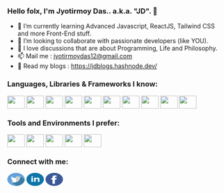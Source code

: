 ### Hello folx, I'm Jyotirmoy Das.. a.k.a. "JD". 👋

- 🌱 I’m currently learning Advanced Javascript, ReactJS, Tailwind CSS and more Front-End stuff. 
- 👯 I’m looking to collaborate with passionate developers (like YOU).
- 💬 I love discussions that are about Programming, Life and Philosophy.  
- 📫 Mail me : jyotirmoydas12@gmail.com
- &#128214; Read my blogs : https://jdblogs.hashnode.dev/

<!-- Languages -->
<h3 align="left">Languages, Libraries & Frameworks I know:</h3>
<p align="left">
<img align="center" src="https://cdn.jsdelivr.net/npm/simple-icons@3.0.1/icons/javascript.svg" alt="" height="30" width="40" />
<img align="center" src="https://cdn.jsdelivr.net/npm/simple-icons@3.0.1/icons/react.svg" alt="" height="30" width="40" />
<img align="center" src="https://cdn.jsdelivr.net/npm/simple-icons@3.0.1/icons/redux.svg" alt="" height="30" width="40" />
<img align="center" src="https://cdn.jsdelivr.net/npm/simple-icons@3.0.1/icons/node-dot-js.svg" alt="" height="30" width="40" />
  <img align="center" src="https://cdn.jsdelivr.net/npm/simple-icons@3.0.1/icons/mongodb.svg" alt="" height="30" width="40" /> 
<img align="center" src="https://cdn.jsdelivr.net/npm/simple-icons@3.0.1/icons/jquery.svg" alt="" height="30" width="40" />  
<img align="center" src="https://cdn.jsdelivr.net/npm/simple-icons@3.0.1/icons/tailwindcss.svg" alt="" height="30" width="40" />
<img align="center" src="https://cdn.jsdelivr.net/npm/simple-icons@3.0.1/icons/bootstrap.svg" alt="" height="30" width="40" />
<img align="center" src="https://cdn.jsdelivr.net/npm/simple-icons@3.0.1/icons/php.svg" alt="" height="30" width="40" />    
<img align="center" src="https://cdn.jsdelivr.net/npm/simple-icons@3.0.1/icons/mysql.svg" alt="" height="30" width="40" />

</p>

<!--  Tools -->
<h3 align="left">Tools and Environments I prefer:</h3>
<p align="left">
<img align="center" src="https://cdn.jsdelivr.net/npm/simple-icons@3.0.1/icons/linux.svg" alt="" height="30" width="40" />
<img align="center" src="https://cdn.jsdelivr.net/npm/simple-icons@3.0.1/icons/apache.svg" alt="" height="30" width="40" /> 
<img align="center" src="https://cdn.jsdelivr.net/npm/simple-icons@3.0.1/icons/visualstudiocode.svg" alt="" height="30" width="40" />
<img align="center" src="https://cdn.jsdelivr.net/npm/simple-icons@3.0.1/icons/git.svg" alt="" height="30" width="40" />
<img align="center" src="https://cdn.jsdelivr.net/npm/simple-icons@3.0.1/icons/postman.svg" alt="" height="30" width="40" />   
</p>

<!-- Social Icons -->
<h3 align="left">Connect with me:</h3>
<p align="left">
<a href="https://twitter.com/jdx_code" target="blank"><img align="center" src="https://github.com/jdx-code/dev-assets/blob/main/svgAssets/socials/twitter-svgrepo-com.svg" alt="twitter" height="30" width="40" /></a>
<a href="https://www.linkedin.com/in/jdx-code/" target="blank"><img align="center" src="https://github.com/jdx-code/dev-assets/blob/main/svgAssets/socials/linkedin-svgrepo-com.svg" alt="linkedin" height="30" width="40" /></a>
<a href="https://www.facebook.com/jdxcode99/" target="blank"><img align="center" src="https://github.com/jdx-code/dev-assets/blob/main/svgAssets/socials/facebook-svgrepo-com.svg" alt="facebook" height="30" width="40" /></a>  
</p>
